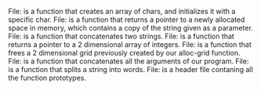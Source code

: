 File: is a function that creates an array of chars, and initializes it with a specific char.
File: is a function that returns a pointer to a newly allocated space in memory, which contains a copy of the string given as a parameter.
File: is a function that concatenates two strings.
File: is a function that returns a pointer to a 2 dimensional array of integers.
File: is a function that frees a 2 dimensional grid previously created by our alloc-grid function.
File: is a function that concatenates all the arguments of our program.
File: is a function that splits a string into words.
File: is a header file contaning all the function prototypes.
